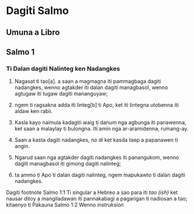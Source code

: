 Dagiti Salmo
============

Umuna a Libro
-------------

Salmo 1
-------

### Ti Dalan dagiti Nalinteg ken Nadangkes

1. Nagasat ti tao[a].
   a saan a magmagna iti pammagbaga dagiti nadangkes, wenno agtakder iti dalan dagiti managbasol, wenno agtugaw iti tugaw dagiti mananguyaw;
2. ngem ti ragsakna adda iti linteg[b] ti Apo, ket iti lintegna utobenna iti aldaw ken rabii.

3. Kasla kayo
   naimula kadagiti waig ti danum nga agbunga iti panawenna, ket saan a malaylay ti bulongna.
   Iti amin nga ar-aramidenna, rumang-ay.
4. Saan a kasta dagiti nadangkes, no di ket kasda taep a papanawen ti angin.

5. Ngarud saan nga agtakder dagiti nadangkes iti panangukom, wenno dagiti managbasol iti gimong dagiti nalinteg;
6. ta ammo ti Apo ti dalan dagiti nalinteg, ngem mapukawto ti dalan dagiti nadangkes.

Dagiti footnote
Salmo 1:1 Ti singular a Hebreo a sao para iti *tao (ish)* ket nausar ditoy a mangiladawan iti pannakabagi a pagarigan ti nadiosan a tao; kitaenyo ti Pakauna
Salmo 1:2 Wenno *instruksion*